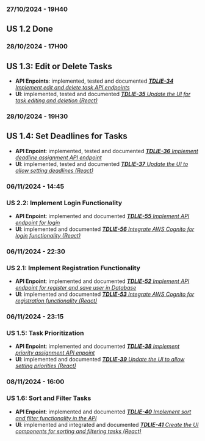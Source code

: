 ### 27/10/2024 - 19H40

## US 1.2 Done

### 28/10/2024 - 17H00

## US 1.3: Edit or Delete Tasks
- **API Enpoints**: implemented, tested and documented *[**TDLIE-34** Implement edit and delete task API endpoints](./backend_ToDoList/README.md)*
- **UI**: implemented, tested and documented *[**TDLIE-35** Update the UI for task editing and deletion (React)](./frontend_todolist/README.md)*

### 28/10/2024 - 19H30

## US 1.4: Set Deadlines for Tasks
- **API Enpoint**: implemented, tested and documented *[**TDLIE-36** Implement deadline assignment API endpoint](./backend_ToDoList/README.md)*
- **UI**: implemented, tested and documented *[**TDLIE-37** Update the UI to allow setting deadlines (React)](./frontend_todolist/README.md)*

### 06/11/2024 - 14:45

### US 2.2: Implement Login Functionality
- **API Enpoint**: implemented and documented *[**TDLIE-55** Implement API endpoint for login](./backend_ToDoList/README.md)*
- **UI**: implemented and documented *[**TDLIE-56** Integrate AWS Cognito for login functionality (React)](./frontend_todolist/README.md)*

### 06/11/2024 - 22:30

### US 2.1: Implement Registration Functionality
- **API Enpoint**: implemented and documented *[**TDLIE-52** Implement API endpoint for register and save user in Database](./backend_ToDoList/README.md)*
- **UI**: implemented and documented *[**TDLIE-53** Integrate AWS Cognito for registration functionality (React)](./frontend_todolist/README.md)*

### 06/11/2024 - 23:15

### US 1.5: Task Prioritization
- **API Enpoint**: implemented and documented *[**TDLIE-38** Implement priority assignment API enpoint](./backend_ToDoList/README.md)*
- **UI**: implemented and documented *[**TDLIE-39** Update the UI to allow setting priorities (React)](./frontend_todolist/README.md)*

### 08/11/2024 - 16:00

### US 1.6: Sort and Filter Tasks
- **API Enpoint**: implemented and documented *[**TDLIE-40** Implement sort and filter functionality in the API](./backend_ToDoList/README.md)*
- **UI**: implemented and integrated and documented *[**TDLIE-41** Create the UI components for sorting and filtering tasks (React)](./frontend_todolist/README.md)*